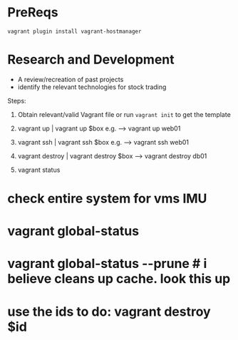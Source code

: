 # PreReqs
`vagrant plugin install vagrant-hostmanager`


# Research and Development
- A review/recreation of past projects
- identify the relevant technologies for stock trading

Steps:
  1. Obtain relevant/valid Vagrant file or run `vagrant init` to get the template
  2. vagrant up | vagrant up $box e.g. --> vagrant up web01
  3. vagrant ssh | vagrant ssh $box e.g. --> vagrant ssh web01
  4. vagrant destroy | vagrant destroy $box --> vagrant destroy db01

  5. vagrant status

# check entire system for vms IMU
# vagrant global-status  
# vagrant global-status --prune # i believe cleans up cache. look this up
# use the ids to do: vagrant destroy $id


